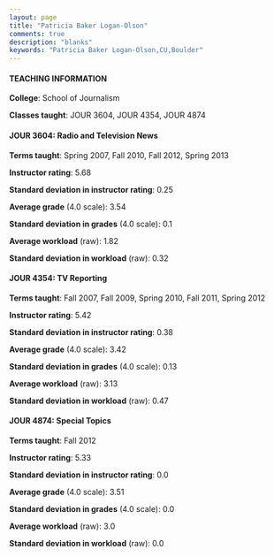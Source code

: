 ```yaml
---
layout: page
title: "Patricia Baker Logan-Olson" 
comments: true
description: "blanks"
keywords: "Patricia Baker Logan-Olson,CU,Boulder"
---
```

<head>
<script src="https://ajax.googleapis.com/ajax/libs/jquery/2.1.3/jquery.min.js"></script>
<script src="https://dl.dropboxusercontent.com/s/pc42nxpaw1ea4o9/highcharts.js?dl=0"></script>
<!-- <script src="../assets/js/highcharts.js"></script> -->
<style type="text/css">@font-face {
	font-family: "Bebas Neue";
	src: url(https://www.filehosting.org/file/details/544349/BebasNeue Regular.otf) format("opentype");
	}
	h1.Bebas { 
		font-family: "Bebas Neue", Verdana, Tahoma;
	}
</style>
</head>
	   
#### TEACHING INFORMATION

**College**: School of Journalism

**Classes taught**: JOUR 3604, JOUR 4354, JOUR 4874

#### JOUR 3604: Radio and Television News

**Terms taught**: Spring 2007, Fall 2010, Fall 2012, Spring 2013

**Instructor rating**: 5.68

**Standard deviation in instructor rating**: 0.25

**Average grade** (4.0 scale): 3.54

**Standard deviation in grades** (4.0 scale): 0.1

**Average workload** (raw): 1.82

**Standard deviation in workload** (raw): 0.32

#### JOUR 4354: TV Reporting

**Terms taught**: Fall 2007, Fall 2009, Spring 2010, Fall 2011, Spring 2012

**Instructor rating**: 5.42

**Standard deviation in instructor rating**: 0.38

**Average grade** (4.0 scale): 3.42

**Standard deviation in grades** (4.0 scale): 0.13

**Average workload** (raw): 3.13

**Standard deviation in workload** (raw): 0.47

#### JOUR 4874: Special Topics

**Terms taught**: Fall 2012

**Instructor rating**: 5.33

**Standard deviation in instructor rating**: 0.0

**Average grade** (4.0 scale): 3.51

**Standard deviation in grades** (4.0 scale): 0.0

**Average workload** (raw): 3.0

**Standard deviation in workload** (raw): 0.0

